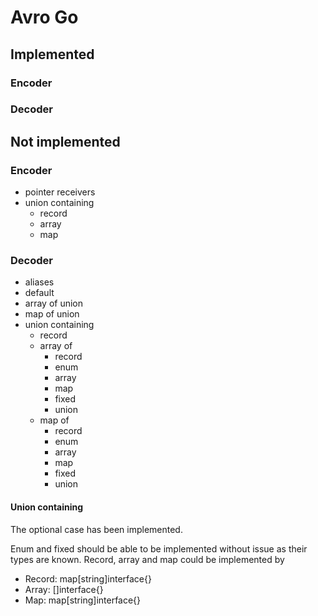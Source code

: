 # Avro Go

## Implemented
### Encoder

### Decoder

## Not implemented
### Encoder
- pointer receivers
- union containing
    - record
    - array
    - map

### Decoder
- aliases
- default
- array of union
- map of union
- union containing
    - record
    - array of
        - record
        - enum
        - array
        - map
        - fixed
        - union
    - map of
        - record
        - enum
        - array
        - map
        - fixed
        - union

#### Union containing
The optional case has been implemented.

Enum and fixed should be able to be implemented without issue as their types are known.
Record, array and map could be implemented by
- Record: map[string]interface{}
- Array: []interface{}
- Map: map[string]interface{}

